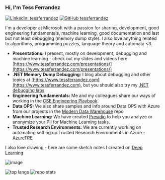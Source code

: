 ### Hi, I'm Tess Ferrandez

[![Linkedin: tessferrandez](https://img.shields.io/badge/-tessferrandez-blue?style=flat-square&logo=Linkedin&logoColor=white&link=https://www.linkedin.com/in/omrimendels)](https://www.linkedin.com/in/tess-ferrandez-97845a5/)
[![GitHub tessferrandez](https://img.shields.io/github/followers/tessferrandez?label=follow&style=social)](https://github.com/tessferrandez)

I'm a developer at Microsoft with a passion for sharing, development, good engineering fundamentals, machine learning, good documentation and last but not least debugging (memory dump style). I also love anything related to algorithms, programming puzzles, language theory and automata <3.

- **Presentations:** I present, mostly on development, debugging and machine learning - check out my slides and videos here [https://www.tessferrandez.com/presentations/](https://www.tessferrandez.com/presentations/)
- **.NET Memory Dump Debugging:** I blog about debugging and other topics at [https://www.tessferrandez.com](https://www.tessferrandez.com), but you should also try my [.NET debugging labs](https://github.com/tessferrandez/buggybits)
- **Engineering fundamentals:** Me and my colleagues share our ways of working in the [CSE Engineering Playbook](https://microsoft.github.io/code-with-engineering-playbook/).
- **Data OPS:** We also share samples and info around Data OPS with Azure from our projects in the [Modern Data Warehouse](https://github-readme-stats.vercel.app/api/pin/?username=Azure-Samples&repo=modern-data-warehouse-dataops) repo 
- **Machine Learning:** We have created [Presidio](https://github.com/microsoft/presidio) to help you analyze or anonymize your PII for Machine Learning tasks. 
- **Trusted Research Environments:** We are currently working on automating setting up Trusted Research Environments in Azure - [AzureTRE](https://github.com/microsoft/azuretre)

I also love drawing - here are some sketch notes I created on [Deep Learning](https://www.slideshare.net/TessFerrandez/notes-from-coursera-deep-learning-courses-by-andrew-ng)

![image](https://user-images.githubusercontent.com/5821977/126753352-c0abe92b-2e6f-4914-a1c7-c83e67068ae3.png)

![top langs](https://github-readme-stats.vercel.app/api/top-langs/?username=tessferrandez&hide=jupyter%20notebook,html&langs_count=3)
![repo stats](https://github-readme-stats.vercel.app/api?username=tessferrandez&show_icons=true&line_height=27)
